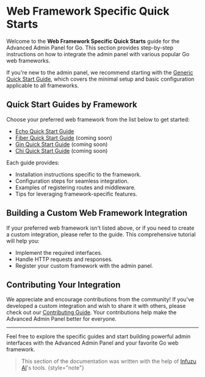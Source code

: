 # Web Framework Specific Quick Starts

Welcome to the **Web Framework Specific Quick Starts** guide for the Advanced Admin Panel for Go. This section provides 
step-by-step instructions on how to integrate the admin panel with various popular Go web frameworks.

If you're new to the admin panel, we recommend starting with the [Generic Quick Start Guide](Quick-Start.md), which 
covers the minimal setup and basic configuration applicable to all frameworks.

## Quick Start Guides by Framework

Choose your preferred web framework from the list below to get started:

- [Echo Quick Start Guide](Echo-Quick-Start.md)
- [Fiber Quick Start Guide](Fiber-Quick-Start.md) (coming soon)
- [Gin Quick Start Guide](Gin-Quick-Start.md) (coming soon)
- [Chi Quick Start Guide](Chi-Quick-Start.md) (coming soon)

Each guide provides:

- Installation instructions specific to the framework.
- Configuration steps for seamless integration.
- Examples of registering routes and middleware.
- Tips for leveraging framework-specific features.

## Building a Custom Web Framework Integration

If your preferred web framework isn't listed above, or if you need to create a custom integration, please refer to the
[](Building-a-Custom-Web-Framework-Integration.md) guide. This comprehensive tutorial will help you:

- Implement the required interfaces.
- Handle HTTP requests and responses.
- Register your custom framework with the admin panel.

## Contributing Your Integration

We appreciate and encourage contributions from the community! If you've developed a custom integration and wish to 
share it with others, please check out our [Contributing Guide](Contributing.md). Your contributions help make the 
Advanced Admin Panel better for everyone.

---

Feel free to explore the specific guides and start building powerful admin interfaces with the Advanced Admin Panel and 
your favorite Go web framework.

> This section of the documentation was written with the help of [Infuzu AI](https://infuzu.com)'s tools.
{style="note"}
